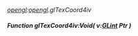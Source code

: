 _[opengl](../../modules/opengl/opengl-module.md):[opengl](../../modules/opengl/opengl-module.md).glTexCoord4iv_
##### Function glTexCoord4iv:Void( v:[GLint](../../modules/opengl/opengl-glint.md) Ptr )
